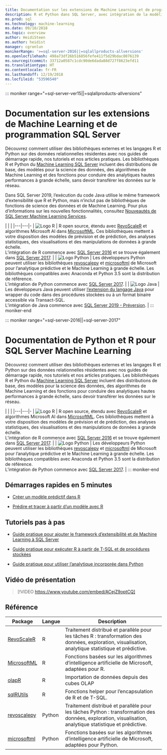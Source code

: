 ```yaml
---
title: Documentation sur les extensions de Machine Learning et de programmation R et Python - Machine Learning SQL Server
description: R et Python dans SQL Server, avec intégration de la modélisation pour la science des données et d’algorithmes de Machine Learning pour l’analyse des données d’entreprise à grande échelle.
ms.prod: sql
ms.technology: machine-learning
ms.date: 09/10/2018
ms.topic: overview
author: HeidiSteen
ms.author: heidist
manager: cgronlun
monikerRange: '>=sql-server-2016||=sqlallproducts-allversions'
ms.openlocfilehash: 498a73df26b516856fefe411f5d29bdac8076139
ms.sourcegitcommit: 33712a0587c1cdc90de6dada88d727f8623efd11
ms.translationtype: HT
ms.contentlocale: fr-FR
ms.lasthandoff: 12/19/2018
ms.locfileid: "53596540"
---
```

::: moniker range="=sql-server-ver15||=sqlallproducts-allversions"
# <a name="sql-server-machine-learning-and-programming-extensions-documentation"></a>Documentation sur les extensions de Machine Learning et de programmation SQL Server

Découvrez comment utiliser des bibliothèques externes et les langages R et Python sur des données relationnelles résidentes avec nos guides de démarrage rapide, nos tutoriels et nos articles pratiques. Les bibliothèques R et Python du [Machine Learning SQL Server](what-is-sql-server-machine-learning.md) incluent des distributions de base, des modèles pour la science des données, des algorithmes de Machine Learning et des fonctions pour conduire des analytiques hautes performances à grande échelle, sans devoir transférer les données sur le réseau. 

Dans SQL Server 2019, l’exécution du code Java utilise le même framework d’extensibilité que R et Python, mais n’inclut pas de bibliothèques de fonctions de science des données et de Machine Learning. Pour plus d’informations sur les nouvelles fonctionnalités, consultez [Nouveautés de SQL Server Machine Learning Services](what-s-new-in-sql-server-machine-learning-services.md).

|   |   | 
|---|---|-
| ![Logo R](./media/index/logo_r.png) | R open source, étendu avec [RevoScaleR](https://docs.microsoft.com/machine-learning-server/r-reference/revoscaler/revoscaler) et algorithmes Microsoft AI dans [MicrosoftML](https://docs.microsoft.com/machine-learning-server/r-reference/microsoftml/microsoftml-package). Ces bibliothèques mettent à votre disposition des modèles de prévision et de prédiction, des analyses statistiques, des visualisations et des manipulations de données à grande échelle. <br/>L’intégration de R commence avec [SQL Server 2016](./install/sql-r-services-windows-install.md) et se trouve également dans [SQL Server 2017](./install/sql-machine-learning-services-windows-install.md). | 
| ![Logo Python](./media/index/logo_python.png) | Les développeurs Python peuvent utiliser les bibliothèques [revoscalepy](https://docs.microsoft.com/machine-learning-server/python-reference/revoscalepy/revoscalepy-package) et [microsoftml](https://docs.microsoft.com/machine-learning-server/python-reference/microsoftml/microsoftml-package) de Microsoft pour l’analytique prédictive et le Machine Learning à grande échelle. Les bibliothèques compatibles avec Anaconda et Python 3.5 sont la distribution de référence. <br/>L’intégration de Python commence avec [SQL Server 2017](./install/sql-machine-learning-services-windows-install.md).  | 
| ![Logo Java](./media/index/logo_java.png) | Les développeurs Java peuvent utiliser [l’extension du langage Java](java/extension-java.md) pour wrapper du code dans des procédures stockées ou à un format binaire accessible via Transact-SQL. <br/>L’intégration de Java commence avec [SQL Server 2019 - Préversion](./install/sql-machine-learning-services-ver15.md). |
::: moniker-end

::: moniker range="=sql-server-2016||=sql-server-2017"
# <a name="sql-server-machine-learning-r-and-python-documentation"></a>Documentation de Python et R pour SQL Server Machine Learning

Découvrez comment utiliser des bibliothèques externes et les langages R et Python sur des données relationnelles résidentes avec nos guides de démarrage rapide, nos tutoriels et nos articles pratiques. Les bibliothèques R et Python du [Machine Learning SQL Server](what-is-sql-server-machine-learning.md) incluent des distributions de base, des modèles pour la science des données, des algorithmes de Machine Learning et des fonctions pour conduire des analytiques hautes performances à grande échelle, sans devoir transférer les données sur le réseau. 

|   |   | 
|---|---|-
| ![Logo R](./media/index/logo_r.png) | R open source, étendu avec [RevoScaleR](https://docs.microsoft.com/machine-learning-server/r-reference/revoscaler/revoscaler) et algorithmes Microsoft AI dans [MicrosoftML](https://docs.microsoft.com/machine-learning-server/r-reference/microsoftml/microsoftml-package). Ces bibliothèques mettent à votre disposition des modèles de prévision et de prédiction, des analyses statistiques, des visualisations et des manipulations de données à grande échelle. <br/>L’intégration de R commence avec [SQL Server 2016](./install/sql-r-services-windows-install.md) et se trouve également dans [SQL Server 2017](./install/sql-machine-learning-services-windows-install.md). | 
| ![Logo Python](./media/index/logo_python.png) | Les développeurs Python peuvent utiliser les bibliothèques [revoscalepy](https://docs.microsoft.com/machine-learning-server/python-reference/revoscalepy/revoscalepy-package) et [microsoftml](https://docs.microsoft.com/machine-learning-server/python-reference/microsoftml/microsoftml-package) de Microsoft pour l’analytique prédictive et le Machine Learning à grande échelle. Les bibliothèques compatibles avec Anaconda et Python 3.5 sont la distribution de référence. <br/>L’intégration de Python commence avec [SQL Server 2017](./install/sql-machine-learning-services-windows-install.md).  | 
::: moniker-end

## <a name="5-minute-quickstarts"></a>Démarrages rapides en 5 minutes

+ [Créer un modèle prédictif dans R](./tutorials/rtsql-create-a-predictive-model-r.md)

+ [Prédire et tracer à partir d’un modèle avec R](./tutorials/rtsql-predict-and-plot-from-model.md)


## <a name="step-by-step-tutorials"></a>Tutoriels pas à pas

+ [Guide pratique pour ajouter le framework d’extensibilité et de Machine Learning à SQL Server](install/sql-machine-learning-services-windows-install.md)

+ [Guide pratique pour exécuter R à partir de T-SQL et de procédures stockées](./tutorials/sqldev-in-database-r-for-sql-developers.md)

+ [Guide pratique pour utiliser l’analytique incorporée dans Python](./tutorials/sqldev-in-database-python-for-sql-developers.md)


## <a name="video-introduction"></a>Vidéo de présentation

> [!VIDEO https://www.youtube.com/embed/ACejZ9optCQ]

## <a name="reference"></a>Référence

| Package | Langue | Description | 
|---------|----------|-------------|
| [RevoScaleR](https://docs.microsoft.com/machine-learning-server/r-reference/revoscaler/revoscaler) | R | Traitement distribué et parallèle pour les tâches R : transformation des données, exploration, visualisation, analytique statistique et prédictive. |
| [MicrosoftML](https://docs.microsoft.com/machine-learning-server/r-reference/microsoftml/microsoftml-package) | R | Fonctions basées sur les algorithmes d’intelligence artificielle de Microsoft, adaptées pour R. |
| [olapR](https://docs.microsoft.com/machine-learning-server/r-reference/olapr/olapr) | R | Importation de données depuis des cubes OLAP |
| [sqlRUtils](https://docs.microsoft.com/machine-learning-server/r-reference/sqlrutils/sqlrutils) | R | Fonctions helper pour l’encapsulation de R et de T-SQL. |
[revoscalepy](https://docs.microsoft.com/machine-learning-server/python-reference/revoscalepy/revoscalepy-package) | Python | Traitement distribué et parallèle pour les tâches Python : transformation des données, exploration, visualisation, analytique statistique et prédictive.  | 
| [microsoftml](https://docs.microsoft.com/machine-learning-server/python-reference/microsoftml/microsoftml-package) | Python | Fonctions basées sur les algorithmes d’intelligence artificielle de Microsoft, adaptées pour Python.  |